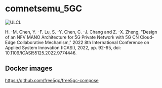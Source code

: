 # comnetsemu_5GC

![ULCL](https://user-images.githubusercontent.com/44785274/185954032-44c7c35e-3724-4923-9991-814579cae152.png)

H. -M. Chen, Y. -F. Lu, S. -Y. Chen, C. -J. Chang and Z. -X. Zheng, "Design of an NFV MANO Architecture for 5G Private Network with 5G CN Cloud-Edge Collaborative Mechanism," 2022 8th International Conference on Applied System Innovation (ICASI), 2022, pp. 92-95, doi: 10.1109/ICASI55125.2022.9774446.

## Docker images
https://github.com/free5gc/free5gc-compose
